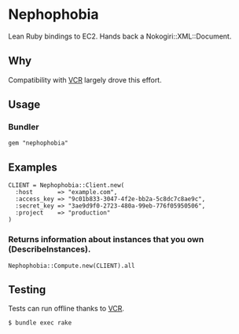 # Nephophobia

Lean Ruby bindings to EC2.  Hands back a Nokogiri::XML::Document.

## Why

Compatibility with [VCR](https://github.com/myronmarston/vcr) largely drove this effort.

## Usage

### Bundler

    gem "nephophobia"

## Examples
    CLIENT = Nephophobia::Client.new(
      :host       => "example.com",
      :access_key => "9c01b833-3047-4f2e-bb2a-5c8dc7c8ae9c",
      :secret_key => "3ae9d9f0-2723-480a-99eb-776f05950506",
      :project    => "production"
    )

### Returns information about instances that you own (DescribeInstances).

    Nephophobia::Compute.new(CLIENT).all

## Testing

Tests can run offline thanks to [VCR](https://github.com/myronmarston/vcr).

    $ bundle exec rake
